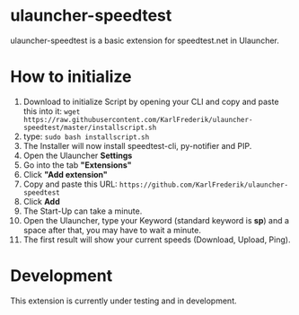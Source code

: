 # ulauncher-speedtest

ulauncher-speedtest is a basic extension for speedtest.net in Ulauncher.

# How to initialize
1. Download to initialize Script by opening your CLI and copy and paste this into it: `wget https://raw.githubusercontent.com/KarlFrederik/ulauncher-speedtest/master/installscript.sh`
2. type: `sudo bash installscript.sh`
3. The Installer will now install speedtest-cli, py-notifier and PIP.
4. Open the Ulauncher **Settings**
5. Go into the tab **"Extensions"**
6. Click **"Add extension"**
7. Copy and paste this URL: `https://github.com/KarlFrederik/ulauncher-speedtest`
8. Click **Add**
9. The Start-Up can take a minute.
10. Open the Ulauncher, type your Keyword (standard keyword is **sp**) and a space after that, you may have to wait a minute.
11. The first result will show your current speeds (Download, Upload, Ping).


# Development
This extension is currently under testing and in development.
